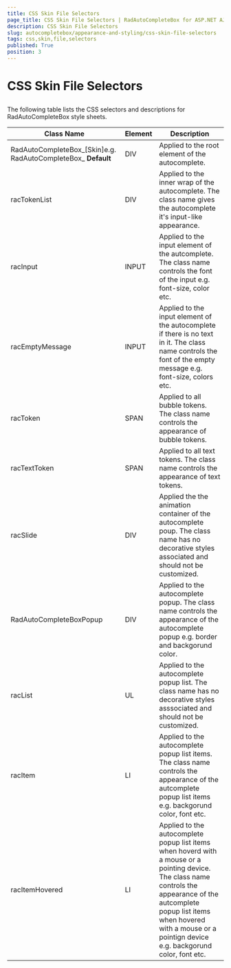 ```yaml
---
title: CSS Skin File Selectors
page_title: CSS Skin File Selectors | RadAutoCompleteBox for ASP.NET AJAX Documentation
description: CSS Skin File Selectors
slug: autocompletebox/appearance-and-styling/css-skin-file-selectors
tags: css,skin,file,selectors
published: True
position: 3
---
```


# CSS Skin File Selectors



## 

The following table lists the CSS selectors and descriptions for RadAutoCompleteBox style sheets.


| Class Name | Element | Description |
| ------ | ------ | ------ |
|RadAutoCompleteBox_[Skin]e.g. RadAutoCompleteBox_ **Default** |DIV|Applied to the root element of the autocomplete.|
|racTokenList|DIV|Applied to the inner wrap of the autocomplete. The class name gives the autocomplete it's input-like appearance.|
|racInput|INPUT|Applied to the input element of the autcomplete. The class name controls the font of the input e.g. font-size, color etc.|
|racEmptyMessage|INPUT|Applied to the input element of the autocomplete if there is no text in it. The class name controls the font of the empty message e.g. font-size, colors etc.|
|racToken|SPAN|Applied to all bubble tokens. The class name controls the appearance of bubble tokens.|
|racTextToken|SPAN|Applied to all text tokens. The class name controls the appearance of text tokens.|
|racSlide|DIV|Applied the the animation container of the autocomplete poup. The class name has no decorative styles associated and should not be customized.|
|RadAutoCompleteBoxPopup|DIV|Applied to the autocomplete popup. The class name controls the appearance of the autocomplete popup e.g. border and backgorund color.|
|racList|UL|Applied to the autocomplete popup list. The class name has no decorative styles asssociated and should not be customized.|
|racItem|LI|Applied to the autocomplete popup list items. The class name controls the appearance of the autcomplete popup list items e.g. backgorund color, font etc.|
|racItemHovered|LI|Applied to the autocomplete popup list items when hoverd with a mouse or a pointing device. The class name controls the appearance of the autcomplete popup list items when hovered with a mouse or a pointign device e.g. backgorund color, font etc.|
